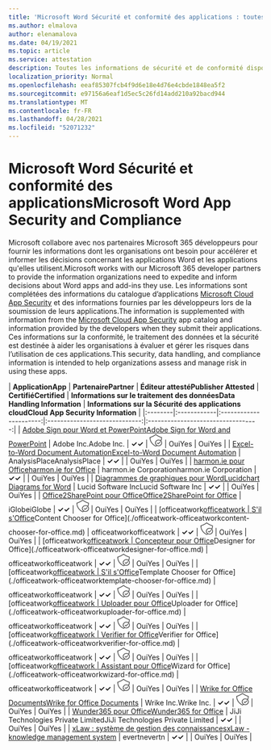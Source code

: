 ```yaml
---
title: 'Microsoft Word Sécurité et conformité des applications : toutes les applications'
ms.author: elmalova
author: elenamalova
ms.date: 04/19/2021
ms.topic: article
ms.service: attestation
description: Toutes les informations de sécurité et de conformité disponibles pour toutes les Microsoft Word applications.
localization_priority: Normal
ms.openlocfilehash: eeaf85307fcb4f9d6e18e4d76e4cbde1848ea5f2
ms.sourcegitcommit: e97156a6eaf1d5ec5c26fd14add210a92bacd944
ms.translationtype: MT
ms.contentlocale: fr-FR
ms.lasthandoff: 04/28/2021
ms.locfileid: "52071232"
---
```

# <a name="microsoft-word-app-security-and-compliance"></a><span data-ttu-id="a36d5-103">Microsoft Word Sécurité et conformité des applications</span><span class="sxs-lookup"><span data-stu-id="a36d5-103">Microsoft Word App Security and Compliance</span></span>

<span data-ttu-id="a36d5-104">Microsoft collabore avec nos partenaires Microsoft 365 développeurs pour fournir les informations dont les organisations ont besoin pour accélérer et informer les décisions concernant les applications Word et les applications qu'elles utilisent.</span><span class="sxs-lookup"><span data-stu-id="a36d5-104">Microsoft works with our Microsoft 365 developer partners to provide the information organizations need to expedite and inform decisions about Word apps and add-ins they use.</span></span> <span data-ttu-id="a36d5-105">Les informations sont complétées des informations du catalogue d’applications [Microsoft Cloud App Security](https://www.microsoft.com/en-us/enterprise-mobility-security/cloud-app-security) et des informations fournies par les développeurs lors de la soumission de leurs applications.</span><span class="sxs-lookup"><span data-stu-id="a36d5-105">The information is supplemented with information from the [Microsoft Cloud App Security](https://www.microsoft.com/en-us/enterprise-mobility-security/cloud-app-security) app catalog and information provided by the developers when they submit their applications.</span></span> <span data-ttu-id="a36d5-106">Ces informations sur la conformité, le traitement des données et la sécurité est destinée à aider les organisations à évaluer et gérer les risques dans l’utilisation de ces applications.</span><span class="sxs-lookup"><span data-stu-id="a36d5-106">This security, data handling, and compliance information is intended to help organizations assess and manage risk in using these apps.</span></span>

| <span data-ttu-id="a36d5-107">**Application**</span><span class="sxs-lookup"><span data-stu-id="a36d5-107">**App**</span></span> | <span data-ttu-id="a36d5-108">**Partenaire**</span><span class="sxs-lookup"><span data-stu-id="a36d5-108">**Partner**</span></span> | <span data-ttu-id="a36d5-109">**Éditeur attesté**</span><span class="sxs-lookup"><span data-stu-id="a36d5-109">**Publisher Attested**</span></span> | <span data-ttu-id="a36d5-110">**Certifié**</span><span class="sxs-lookup"><span data-stu-id="a36d5-110">**Certified**</span></span> | <span data-ttu-id="a36d5-111">**Informations sur le traitement des données**</span><span class="sxs-lookup"><span data-stu-id="a36d5-111">**Data Handling Information**</span></span> | <span data-ttu-id="a36d5-112">**Informations sur la Sécurité des applications cloud**</span><span class="sxs-lookup"><span data-stu-id="a36d5-112">**Cloud App Security Information**</span></span> |
|:--------|:------------|:----------------------:|:-----------------------------:|:----------------------------------:|
| [<span data-ttu-id="a36d5-113">Adobe Sign pour Word et PowerPoint</span><span class="sxs-lookup"><span data-stu-id="a36d5-113">Adobe Sign for Word and PowerPoint</span></span>](./adobe-inc-sign-for-word-and-powerpoint.md) | <span data-ttu-id="a36d5-114">Adobe Inc.</span><span class="sxs-lookup"><span data-stu-id="a36d5-114">Adobe Inc.</span></span> | <span data-ttu-id="a36d5-115">**✓**</span><span class="sxs-lookup"><span data-stu-id="a36d5-115">**✓**</span></span> | <img alt="Certified application badge" src="../media/certified-badge.png" height="25" width="25" /> | <span data-ttu-id="a36d5-116">Oui</span><span class="sxs-lookup"><span data-stu-id="a36d5-116">Yes</span></span> | <span data-ttu-id="a36d5-117">Oui</span><span class="sxs-lookup"><span data-stu-id="a36d5-117">Yes</span></span> |
| [<span data-ttu-id="a36d5-118">Excel-to-Word Document Automation</span><span class="sxs-lookup"><span data-stu-id="a36d5-118">Excel-to-Word Document Automation</span></span>](./analysisplace-excel-to-word-document-automation.md) | <span data-ttu-id="a36d5-119">AnalysisPlace</span><span class="sxs-lookup"><span data-stu-id="a36d5-119">AnalysisPlace</span></span> | <span data-ttu-id="a36d5-120">**✓**</span><span class="sxs-lookup"><span data-stu-id="a36d5-120">**✓**</span></span> |  | <span data-ttu-id="a36d5-121">Oui</span><span class="sxs-lookup"><span data-stu-id="a36d5-121">Yes</span></span> | <span data-ttu-id="a36d5-122">Oui</span><span class="sxs-lookup"><span data-stu-id="a36d5-122">Yes</span></span> |
| [<span data-ttu-id="a36d5-123">harmon.ie pour Office</span><span class="sxs-lookup"><span data-stu-id="a36d5-123">harmon.ie for Office</span></span>](./harmonie-corporation-for-office.md) | <span data-ttu-id="a36d5-124">harmon.ie Corporation</span><span class="sxs-lookup"><span data-stu-id="a36d5-124">harmon.ie Corporation</span></span> | <span data-ttu-id="a36d5-125">**✓**</span><span class="sxs-lookup"><span data-stu-id="a36d5-125">**✓**</span></span> |  | <span data-ttu-id="a36d5-126">Oui</span><span class="sxs-lookup"><span data-stu-id="a36d5-126">Yes</span></span> | <span data-ttu-id="a36d5-127">Oui</span><span class="sxs-lookup"><span data-stu-id="a36d5-127">Yes</span></span> |
| [<span data-ttu-id="a36d5-128">Diagrammes de graphiques pour Word</span><span class="sxs-lookup"><span data-stu-id="a36d5-128">Lucidchart Diagrams for Word</span></span>](./lucid-software-inc-lucidchart-diagrams-for-word.md) | <span data-ttu-id="a36d5-129">Lucid Software Inc</span><span class="sxs-lookup"><span data-stu-id="a36d5-129">Lucid Software Inc</span></span> | <span data-ttu-id="a36d5-130">**✓**</span><span class="sxs-lookup"><span data-stu-id="a36d5-130">**✓**</span></span> |  | <span data-ttu-id="a36d5-131">Oui</span><span class="sxs-lookup"><span data-stu-id="a36d5-131">Yes</span></span> | <span data-ttu-id="a36d5-132">Oui</span><span class="sxs-lookup"><span data-stu-id="a36d5-132">Yes</span></span> |
| [<span data-ttu-id="a36d5-133">Office2SharePoint pour Office</span><span class="sxs-lookup"><span data-stu-id="a36d5-133">Office2SharePoint for Office</span></span>](./iglobe-office2sharepoint-for-office.md) | <span data-ttu-id="a36d5-134">iGlobe</span><span class="sxs-lookup"><span data-stu-id="a36d5-134">iGlobe</span></span> | <span data-ttu-id="a36d5-135">**✓**</span><span class="sxs-lookup"><span data-stu-id="a36d5-135">**✓**</span></span> | <img alt="Certified application badge" src="../media/certified-badge.png" height="25" width="25" /> | <span data-ttu-id="a36d5-136">Oui</span><span class="sxs-lookup"><span data-stu-id="a36d5-136">Yes</span></span> | <span data-ttu-id="a36d5-137">Oui</span><span class="sxs-lookup"><span data-stu-id="a36d5-137">Yes</span></span> |
| <span data-ttu-id="a36d5-138">[officeatwork</span><span class="sxs-lookup"><span data-stu-id="a36d5-138">[officeatwork</span></span> | <span data-ttu-id="a36d5-139">S'il s'Office](./officeatwork-officeatworkcontent-chooser-for-office.md)</span><span class="sxs-lookup"><span data-stu-id="a36d5-139">Content Chooser for Office](./officeatwork-officeatworkcontent-chooser-for-office.md)</span></span> | <span data-ttu-id="a36d5-140">officeatwork</span><span class="sxs-lookup"><span data-stu-id="a36d5-140">officeatwork</span></span> | <span data-ttu-id="a36d5-141">**✓**</span><span class="sxs-lookup"><span data-stu-id="a36d5-141">**✓**</span></span> | <img alt="Certified application badge" src="../media/certified-badge.png" height="25" width="25" /> | <span data-ttu-id="a36d5-142">Oui</span><span class="sxs-lookup"><span data-stu-id="a36d5-142">Yes</span></span> | <span data-ttu-id="a36d5-143">Oui</span><span class="sxs-lookup"><span data-stu-id="a36d5-143">Yes</span></span> |
| <span data-ttu-id="a36d5-144">[officeatwork</span><span class="sxs-lookup"><span data-stu-id="a36d5-144">[officeatwork</span></span> | <span data-ttu-id="a36d5-145">Concepteur pour Office](./officeatwork-officeatworkdesigner-for-office.md)</span><span class="sxs-lookup"><span data-stu-id="a36d5-145">Designer for Office](./officeatwork-officeatworkdesigner-for-office.md)</span></span> | <span data-ttu-id="a36d5-146">officeatwork</span><span class="sxs-lookup"><span data-stu-id="a36d5-146">officeatwork</span></span> | <span data-ttu-id="a36d5-147">**✓**</span><span class="sxs-lookup"><span data-stu-id="a36d5-147">**✓**</span></span> | <img alt="Certified application badge" src="../media/certified-badge.png" height="25" width="25" /> | <span data-ttu-id="a36d5-148">Oui</span><span class="sxs-lookup"><span data-stu-id="a36d5-148">Yes</span></span> | <span data-ttu-id="a36d5-149">Oui</span><span class="sxs-lookup"><span data-stu-id="a36d5-149">Yes</span></span> |
| <span data-ttu-id="a36d5-150">[officeatwork</span><span class="sxs-lookup"><span data-stu-id="a36d5-150">[officeatwork</span></span> | <span data-ttu-id="a36d5-151">S'il s'Office](./officeatwork-officeatworktemplate-chooser-for-office.md)</span><span class="sxs-lookup"><span data-stu-id="a36d5-151">Template Chooser for Office](./officeatwork-officeatworktemplate-chooser-for-office.md)</span></span> | <span data-ttu-id="a36d5-152">officeatwork</span><span class="sxs-lookup"><span data-stu-id="a36d5-152">officeatwork</span></span> | <span data-ttu-id="a36d5-153">**✓**</span><span class="sxs-lookup"><span data-stu-id="a36d5-153">**✓**</span></span> | <img alt="Certified application badge" src="../media/certified-badge.png" height="25" width="25" /> | <span data-ttu-id="a36d5-154">Oui</span><span class="sxs-lookup"><span data-stu-id="a36d5-154">Yes</span></span> | <span data-ttu-id="a36d5-155">Oui</span><span class="sxs-lookup"><span data-stu-id="a36d5-155">Yes</span></span> |
| <span data-ttu-id="a36d5-156">[officeatwork</span><span class="sxs-lookup"><span data-stu-id="a36d5-156">[officeatwork</span></span> | <span data-ttu-id="a36d5-157">Uploader pour Office](./officeatwork-officeatworkuploader-for-office.md)</span><span class="sxs-lookup"><span data-stu-id="a36d5-157">Uploader for Office](./officeatwork-officeatworkuploader-for-office.md)</span></span> | <span data-ttu-id="a36d5-158">officeatwork</span><span class="sxs-lookup"><span data-stu-id="a36d5-158">officeatwork</span></span> | <span data-ttu-id="a36d5-159">**✓**</span><span class="sxs-lookup"><span data-stu-id="a36d5-159">**✓**</span></span> | <img alt="Certified application badge" src="../media/certified-badge.png" height="25" width="25" /> | <span data-ttu-id="a36d5-160">Oui</span><span class="sxs-lookup"><span data-stu-id="a36d5-160">Yes</span></span> | <span data-ttu-id="a36d5-161">Oui</span><span class="sxs-lookup"><span data-stu-id="a36d5-161">Yes</span></span> |
| <span data-ttu-id="a36d5-162">[officeatwork</span><span class="sxs-lookup"><span data-stu-id="a36d5-162">[officeatwork</span></span> | <span data-ttu-id="a36d5-163">Verifier for Office](./officeatwork-officeatworkverifier-for-office.md)</span><span class="sxs-lookup"><span data-stu-id="a36d5-163">Verifier for Office](./officeatwork-officeatworkverifier-for-office.md)</span></span> | <span data-ttu-id="a36d5-164">officeatwork</span><span class="sxs-lookup"><span data-stu-id="a36d5-164">officeatwork</span></span> | <span data-ttu-id="a36d5-165">**✓**</span><span class="sxs-lookup"><span data-stu-id="a36d5-165">**✓**</span></span> | <img alt="Certified application badge" src="../media/certified-badge.png" height="25" width="25" /> | <span data-ttu-id="a36d5-166">Oui</span><span class="sxs-lookup"><span data-stu-id="a36d5-166">Yes</span></span> | <span data-ttu-id="a36d5-167">Oui</span><span class="sxs-lookup"><span data-stu-id="a36d5-167">Yes</span></span> |
| <span data-ttu-id="a36d5-168">[officeatwork</span><span class="sxs-lookup"><span data-stu-id="a36d5-168">[officeatwork</span></span> | <span data-ttu-id="a36d5-169">Assistant pour Office](./officeatwork-officeatworkwizard-for-office.md)</span><span class="sxs-lookup"><span data-stu-id="a36d5-169">Wizard for Office](./officeatwork-officeatworkwizard-for-office.md)</span></span> | <span data-ttu-id="a36d5-170">officeatwork</span><span class="sxs-lookup"><span data-stu-id="a36d5-170">officeatwork</span></span> | <span data-ttu-id="a36d5-171">**✓**</span><span class="sxs-lookup"><span data-stu-id="a36d5-171">**✓**</span></span> | <img alt="Certified application badge" src="../media/certified-badge.png" height="25" width="25" /> | <span data-ttu-id="a36d5-172">Oui</span><span class="sxs-lookup"><span data-stu-id="a36d5-172">Yes</span></span> | <span data-ttu-id="a36d5-173">Oui</span><span class="sxs-lookup"><span data-stu-id="a36d5-173">Yes</span></span> |
| [<span data-ttu-id="a36d5-174">Wrike for Office Documents</span><span class="sxs-lookup"><span data-stu-id="a36d5-174">Wrike for Office Documents</span></span>](./wrike-inc-for-office-documents.md) | <span data-ttu-id="a36d5-175">Wrike Inc.</span><span class="sxs-lookup"><span data-stu-id="a36d5-175">Wrike Inc.</span></span> | <span data-ttu-id="a36d5-176">**✓**</span><span class="sxs-lookup"><span data-stu-id="a36d5-176">**✓**</span></span> | <img alt="Certified application badge" src="../media/certified-badge.png" height="25" width="25" /> | <span data-ttu-id="a36d5-177">Oui</span><span class="sxs-lookup"><span data-stu-id="a36d5-177">Yes</span></span> | <span data-ttu-id="a36d5-178">Oui</span><span class="sxs-lookup"><span data-stu-id="a36d5-178">Yes</span></span> |
| [<span data-ttu-id="a36d5-179">Wunder365 pour Office</span><span class="sxs-lookup"><span data-stu-id="a36d5-179">Wunder365 for Office</span></span>](./jiji-technologies-private-limited-wunder365-for-office.md) | <span data-ttu-id="a36d5-180">JiJi Technologies Private Limited</span><span class="sxs-lookup"><span data-stu-id="a36d5-180">JiJi Technologies Private Limited</span></span> | <span data-ttu-id="a36d5-181">**✓**</span><span class="sxs-lookup"><span data-stu-id="a36d5-181">**✓**</span></span> |  | <span data-ttu-id="a36d5-182">Oui</span><span class="sxs-lookup"><span data-stu-id="a36d5-182">Yes</span></span> | <span data-ttu-id="a36d5-183">Oui</span><span class="sxs-lookup"><span data-stu-id="a36d5-183">Yes</span></span> |
| [<span data-ttu-id="a36d5-184">xLaw : système de gestion des connaissances</span><span class="sxs-lookup"><span data-stu-id="a36d5-184">xLaw - knowledge management system</span></span>](./evertn-xlaw-knowledge-management-system.md) | <span data-ttu-id="a36d5-185">evertn</span><span class="sxs-lookup"><span data-stu-id="a36d5-185">evertn</span></span> | <span data-ttu-id="a36d5-186">**✓**</span><span class="sxs-lookup"><span data-stu-id="a36d5-186">**✓**</span></span> |  | <span data-ttu-id="a36d5-187">Oui</span><span class="sxs-lookup"><span data-stu-id="a36d5-187">Yes</span></span> | <span data-ttu-id="a36d5-188">Oui</span><span class="sxs-lookup"><span data-stu-id="a36d5-188">Yes</span></span> |
